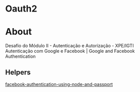 # Oauth2

# About

Desafio do Módulo II - Autenticação e Autorização - XPE/IGTI<br/>
Autenticação com Google e Facebook | Google and Facebook Authentication<br/>

## Helpers

[facebook-authentication-using-node-and-passport](https://www.loginradius.com/blog/engineering/facebook-authentication-using-node-and-passport/)